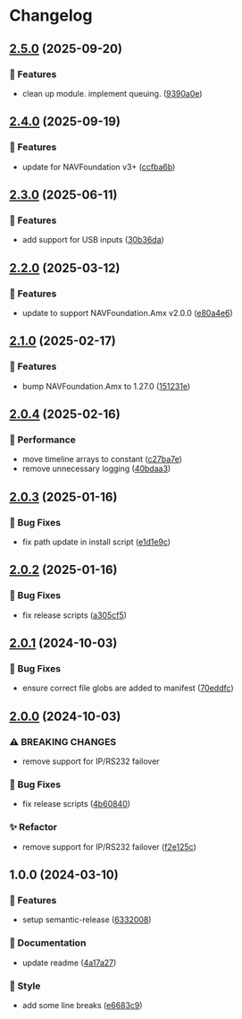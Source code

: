 # Changelog

## [2.5.0](https://github.com/Norgate-AV/NAVDatabase.Amx.PanasonicDisplay/compare/v2.4.0...v2.5.0) (2025-09-20)

### 🌟 Features

- clean up module. implement queuing. ([9390a0e](https://github.com/Norgate-AV/NAVDatabase.Amx.PanasonicDisplay/commit/9390a0e698f7e636b4d51f304eb7b6394419cb8c))

## [2.4.0](https://github.com/Norgate-AV/NAVDatabase.Amx.PanasonicDisplay/compare/v2.3.0...v2.4.0) (2025-09-19)

### 🌟 Features

- update for NAVFoundation v3+ ([ccfba6b](https://github.com/Norgate-AV/NAVDatabase.Amx.PanasonicDisplay/commit/ccfba6bfcc943032667fa4c2319638dff90aeb1a))

## [2.3.0](https://github.com/Norgate-AV/NAVDatabase.Amx.PanasonicDisplay/compare/v2.2.0...v2.3.0) (2025-06-11)

### 🌟 Features

- add support for USB inputs ([30b36da](https://github.com/Norgate-AV/NAVDatabase.Amx.PanasonicDisplay/commit/30b36da27db3f3e368dc9ac5d60e8defe3529175))

## [2.2.0](https://github.com/Norgate-AV/NAVDatabase.Amx.PanasonicDisplay/compare/v2.1.0...v2.2.0) (2025-03-12)

### 🌟 Features

- update to support NAVFoundation.Amx v2.0.0 ([e80a4e6](https://github.com/Norgate-AV/NAVDatabase.Amx.PanasonicDisplay/commit/e80a4e6f944f86e094f9bad3176e4f3e8ae0013f))

## [2.1.0](https://github.com/Norgate-AV/NAVDatabase.Amx.PanasonicDisplay/compare/v2.0.4...v2.1.0) (2025-02-17)

### 🌟 Features

- bump NAVFoundation.Amx to 1.27.0 ([151231e](https://github.com/Norgate-AV/NAVDatabase.Amx.PanasonicDisplay/commit/151231e80d75c4a71d29bf9072bfd7fcf9a25648))

## [2.0.4](https://github.com/Norgate-AV/NAVDatabase.Amx.PanasonicDisplay/compare/v2.0.3...v2.0.4) (2025-02-16)

### 🚀 Performance

- move timeline arrays to constant ([c27ba7e](https://github.com/Norgate-AV/NAVDatabase.Amx.PanasonicDisplay/commit/c27ba7e0d2e1b845783e9cc99d29e3b0bf91dc0d))
- remove unnecessary logging ([40bdaa3](https://github.com/Norgate-AV/NAVDatabase.Amx.PanasonicDisplay/commit/40bdaa3d54f06690e0d67ecc50392f1c8199bdb3))

## [2.0.3](https://github.com/Norgate-AV/NAVDatabase.Amx.PanasonicDisplay/compare/v2.0.2...v2.0.3) (2025-01-16)

### 🐛 Bug Fixes

- fix path update in install script ([e1d1e9c](https://github.com/Norgate-AV/NAVDatabase.Amx.PanasonicDisplay/commit/e1d1e9cba318398c8249b2866edac74d15e30206))

## [2.0.2](https://github.com/Norgate-AV/NAVDatabase.Amx.PanasonicDisplay/compare/v2.0.1...v2.0.2) (2025-01-16)

### 🐛 Bug Fixes

- fix release scripts ([a305cf5](https://github.com/Norgate-AV/NAVDatabase.Amx.PanasonicDisplay/commit/a305cf5b6b415bac6faad6289aff1b02738e4c0d))

## [2.0.1](https://github.com/Norgate-AV/NAVDatabase.Amx.PanasonicDisplay/compare/v2.0.0...v2.0.1) (2024-10-03)

### 🐛 Bug Fixes

- ensure correct file globs are added to manifest ([70eddfc](https://github.com/Norgate-AV/NAVDatabase.Amx.PanasonicDisplay/commit/70eddfceb5c0bf3ba8d9fd082aab44974b252ab6))

## [2.0.0](https://github.com/Norgate-AV/NAVDatabase.Amx.PanasonicDisplay/compare/v1.0.0...v2.0.0) (2024-10-03)

### ⚠ BREAKING CHANGES

- remove support for IP/RS232 failover

### 🐛 Bug Fixes

- fix release scripts ([4b60840](https://github.com/Norgate-AV/NAVDatabase.Amx.PanasonicDisplay/commit/4b60840b5f4201a71ba9934bb831aa1920e28765))

### ✨ Refactor

- remove support for IP/RS232 failover ([f2e125c](https://github.com/Norgate-AV/NAVDatabase.Amx.PanasonicDisplay/commit/f2e125cd440c56a8a274fbff71fc32156838e5b9))

## 1.0.0 (2024-03-10)

### 🌟 Features

- setup semantic-release ([6332008](https://github.com/Norgate-AV/NAVDatabase.Amx.PanasonicDisplay/commit/6332008e213f17133204d2be025aec4e2627c1b7))

### 📖 Documentation

- update readme ([4a17a27](https://github.com/Norgate-AV/NAVDatabase.Amx.PanasonicDisplay/commit/4a17a27d73568c2bff82b7fb3a1d1f7cacf7b598))

### 💅 Style

- add some line breaks ([e6683c9](https://github.com/Norgate-AV/NAVDatabase.Amx.PanasonicDisplay/commit/e6683c9d31f5ea33e5d8adf0ea9a8627750e0e2a))
